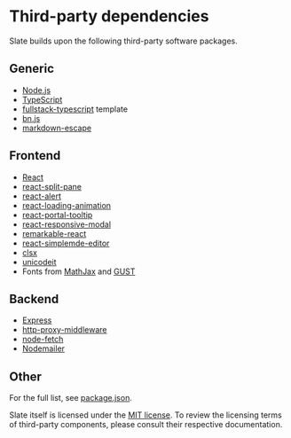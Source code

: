 # Third-party dependencies

Slate builds upon the following third-party software packages.

## Generic

* [Node.js](https://nodejs.org/)
* [TypeScript](https://www.typescriptlang.org/)
* [fullstack-typescript](https://github.com/gilamran/fullstack-typescript) template
* [bn.js](https://github.com/indutny/bn.js)
* [markdown-escape](https://github.com/kemitchell/markdown-escape.js)

## Frontend

* [React](https://reactjs.org/)
* [react-split-pane](https://github.com/tomkp/react-split-pane)
* [react-alert](https://github.com/schiehll/react-alert)
* [react-loading-animation](https://github.com/nathanhoad/react-loading-animation)
* [react-portal-tooltip](https://github.com/romainberger/react-portal-tooltip)
* [react-responsive-modal](https://github.com/pradel/react-responsive-modal)
* [remarkable-react](https://github.com/HHogg/remarkable-react)
* [react-simplemde-editor](https://github.com/RIP21/react-simplemde-editor)
* [clsx](https://github.com/lukeed/clsx)
* [unicodeit](https://github.com/svenkreiss/unicodeit)
* Fonts from [MathJax](https://www.mathjax.org/) and [GUST](http://www.gust.org.pl/projects/e-foundry/latin-modern)

## Backend

* [Express](https://expressjs.com/)
* [http-proxy-middleware](https://github.com/chimurai/http-proxy-middleware)
* [node-fetch](https://github.com/node-fetch/node-fetch)
* [Nodemailer](https://nodemailer.com/)

## Other

For the full list, see [package.json](https://github.com/SReichelt/slate/blob/master/package.json).

Slate itself is licensed under the [MIT license](https://github.com/SReichelt/slate/blob/master/LICENSE). To review the licensing terms of third-party components, please consult their respective documentation.
